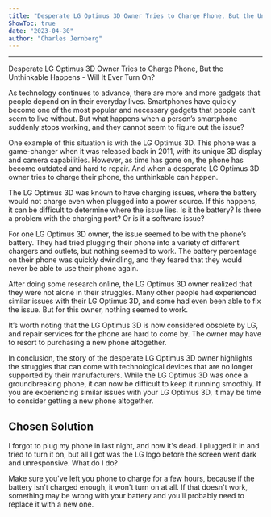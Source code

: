 ```yaml
---
title: "Desperate LG Optimus 3D Owner Tries to Charge Phone, But the Unthinkable Happens - Will It Ever Turn On?"
ShowToc: true 
date: "2023-04-30"
author: "Charles Jernberg"
---
```

*****
Desperate LG Optimus 3D Owner Tries to Charge Phone, But the Unthinkable Happens - Will It Ever Turn On?

As technology continues to advance, there are more and more gadgets that people depend on in their everyday lives. Smartphones have quickly become one of the most popular and necessary gadgets that people can’t seem to live without. But what happens when a person’s smartphone suddenly stops working, and they cannot seem to figure out the issue?

One example of this situation is with the LG Optimus 3D. This phone was a game-changer when it was released back in 2011, with its unique 3D display and camera capabilities. However, as time has gone on, the phone has become outdated and hard to repair. And when a desperate LG Optimus 3D owner tries to charge their phone, the unthinkable can happen.

The LG Optimus 3D was known to have charging issues, where the battery would not charge even when plugged into a power source. If this happens, it can be difficult to determine where the issue lies. Is it the battery? Is there a problem with the charging port? Or is it a software issue?

For one LG Optimus 3D owner, the issue seemed to be with the phone’s battery. They had tried plugging their phone into a variety of different chargers and outlets, but nothing seemed to work. The battery percentage on their phone was quickly dwindling, and they feared that they would never be able to use their phone again.

After doing some research online, the LG Optimus 3D owner realized that they were not alone in their struggles. Many other people had experienced similar issues with their LG Optimus 3D, and some had even been able to fix the issue. But for this owner, nothing seemed to work.

It’s worth noting that the LG Optimus 3D is now considered obsolete by LG, and repair services for the phone are hard to come by. The owner may have to resort to purchasing a new phone altogether.

In conclusion, the story of the desperate LG Optimus 3D owner highlights the struggles that can come with technological devices that are no longer supported by their manufacturers. While the LG Optimus 3D was once a groundbreaking phone, it can now be difficult to keep it running smoothly. If you are experiencing similar issues with your LG Optimus 3D, it may be time to consider getting a new phone altogether.


## Chosen Solution
 I forgot to plug my phone in last night, and now it's dead. I plugged it in and tried to turn it on, but all I got was the LG logo before the screen went dark and unresponsive. What do I do?

 Make sure you've left you phone to charge for a few hours, because if the battery isn't charged enough, it won't turn on at all. If that doesn't work, something may be wrong with your battery and you'll probably need to replace it with a new one.




